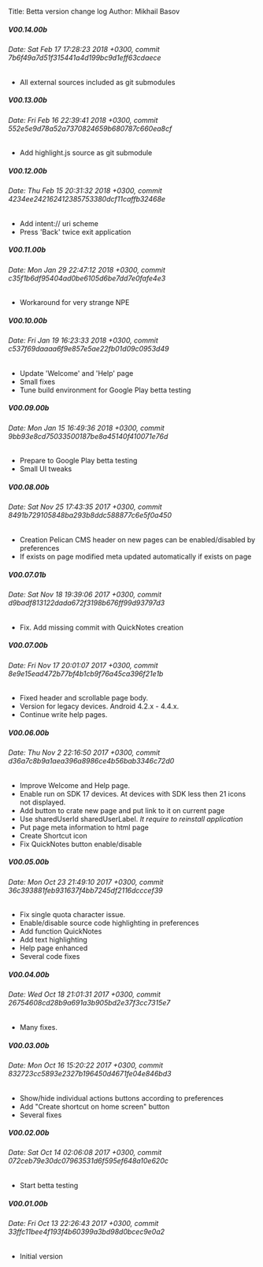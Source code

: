 Title: Betta version change log
Author: Mikhail Basov

##### V00.14.00b
###### Date:   Sat Feb 17 17:28:23 2018 +0300, commit 7b6f49a7d51f315441a4d199bc9d1eff63cdaece

- All external sources included as git submodules

##### V00.13.00b
###### Date:   Fri Feb 16 22:39:41 2018 +0300, commit 552e5e9d78a52a7370824659b680787c660ea8cf

- Add highlight.js source as git submodule

##### V00.12.00b
###### Date:   Thu Feb 15 20:31:32 2018 +0300, commit 4234ee242162412385753380dcf11caffb32468e

- Add intent:// uri scheme
- Press 'Back' twice exit application

##### V00.11.00b
###### Date:   Mon Jan 29 22:47:12 2018 +0300, commit c35f1b6df95404ad0be6105d6be7dd7e0fafe4e3

- Workaround for very strange NPE

##### V00.10.00b
###### Date:   Fri Jan 19 16:23:33 2018 +0300, commit c537f69daaaa6f9e857e5ae22fb01d09c0953d49

- Update 'Welcome' and 'Help' page
- Small fixes
- Tune build environment for Google Play betta testing

##### V00.09.00b
###### Date:   Mon Jan 15 16:49:36 2018 +0300, commit 9bb93e8cd75033500187be8a45140f410071e76d

- Prepare to Google Play betta testing
- Small UI tweaks

##### V00.08.00b
###### Date:   Sat Nov 25 17:43:35 2017 +0300, commit 8491b729105848ba293b8ddc588877c6e5f0a450

- Creation Pelican CMS header on new pages can be enabled/disabled by preferences
- If exists on page modified meta updated automatically if exists on page

##### V00.07.01b
###### Date:   Sat Nov 18 19:39:06 2017 +0300, commit d9badf813122dada672f3198b676ff99d93797d3

- Fix. Add missing commit with QuickNotes creation

##### V00.07.00b
###### Date:   Fri Nov 17 20:01:07 2017 +0300, commit 8e9e15ead472b77bf4b1cb9f76a45ca396f21e1b

- Fixed header and scrollable page body.
- Version for legacy devices. Android 4.2.x - 4.4.x.
- Continue write help pages.

##### V00.06.00b
###### Date:   Thu Nov 2 22:16:50 2017 +0300, commit d36a7c8b9a1aea396a8986ce4b56bab3346c72d0

- Improve Welcome and Help page.
- Enable run on SDK 17 devices. At devices with SDK less then 21 icons not displayed.
- Add button to crate new page and put link to it on current page
- Use sharedUserId sharedUserLabel. *It require to reinstall application*
- Put page meta information to html page
- Create Shortcut icon
- Fix QuickNotes button enable/disable

##### V00.05.00b
###### Date:   Mon Oct 23 21:49:10 2017 +0300, commit 36c393881feb931637f4bb7245df2116dcccef39

- Fix single quota character issue.
- Enable/disable source code highlighting in preferences
- Add function QuickNotes
- Add text highlighting
- Help page enhanced
- Several code fixes

##### V00.04.00b
###### Date:   Wed Oct 18 21:01:31 2017 +0300, commit 26754608cd28b9a691a3b905bd2e37f3cc7315e7

- Many fixes.

##### V00.03.00b
###### Date:   Mon Oct 16 15:20:22 2017 +0300, commit 832723cc5893e2327b196450d4671fe04e846bd3


- Show/hide individual actions buttons according to preferences
- Add "Create shortcut on home screen" button
- Several fixes


##### V00.02.00b
###### Date:   Sat Oct 14 02:06:08 2017 +0300, commit 072ceb79e30dc07963531d6f595ef648a10e620c


- Start betta testing

##### V00.01.00b
###### Date:   Fri Oct 13 22:26:43 2017 +0300, commit 33ffc11bee4f193f4b60399a3bd98d0bcec9e0a2

- Initial version

